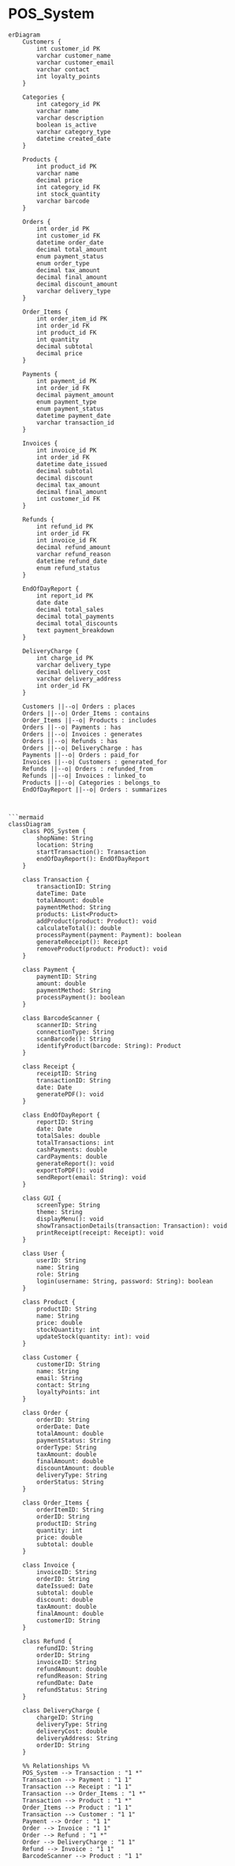 # POS_System
```mermaid
erDiagram
    Customers {
        int customer_id PK
        varchar customer_name
        varchar customer_email
        varchar contact
        int loyalty_points
    }

    Categories {
        int category_id PK
        varchar name
        varchar description
        boolean is_active
        varchar category_type
        datetime created_date
    }

    Products {
        int product_id PK
        varchar name
        decimal price
        int category_id FK
        int stock_quantity
        varchar barcode
    }

    Orders {
        int order_id PK
        int customer_id FK
        datetime order_date
        decimal total_amount
        enum payment_status
        enum order_type
        decimal tax_amount
        decimal final_amount
        decimal discount_amount
        varchar delivery_type
    }

    Order_Items {
        int order_item_id PK
        int order_id FK
        int product_id FK
        int quantity
        decimal subtotal
        decimal price
    }

    Payments {
        int payment_id PK
        int order_id FK
        decimal payment_amount
        enum payment_type
        enum payment_status
        datetime payment_date
        varchar transaction_id
    }

    Invoices {
        int invoice_id PK
        int order_id FK
        datetime date_issued
        decimal subtotal
        decimal discount
        decimal tax_amount
        decimal final_amount
        int customer_id FK
    }

    Refunds {
        int refund_id PK
        int order_id FK
        int invoice_id FK
        decimal refund_amount
        varchar refund_reason
        datetime refund_date
        enum refund_status
    }

    EndOfDayReport {
        int report_id PK
        date date
        decimal total_sales
        decimal total_payments
        decimal total_discounts
        text payment_breakdown
    }

    DeliveryCharge {
        int charge_id PK
        varchar delivery_type
        decimal delivery_cost
        varchar delivery_address
        int order_id FK
    }

    Customers ||--o| Orders : places
    Orders ||--o| Order_Items : contains
    Order_Items ||--o| Products : includes
    Orders ||--o| Payments : has
    Orders ||--o| Invoices : generates
    Orders ||--o| Refunds : has
    Orders ||--o| DeliveryCharge : has
    Payments ||--o| Orders : paid_for
    Invoices ||--o| Customers : generated_for
    Refunds ||--o| Orders : refunded_from
    Refunds ||--o| Invoices : linked_to
    Products ||--o| Categories : belongs_to
    EndOfDayReport ||--o| Orders : summarizes



```mermaid
classDiagram
    class POS_System {
        shopName: String
        location: String
        startTransaction(): Transaction
        endOfDayReport(): EndOfDayReport
    }

    class Transaction {
        transactionID: String
        dateTime: Date
        totalAmount: double
        paymentMethod: String
        products: List<Product>
        addProduct(product: Product): void
        calculateTotal(): double
        processPayment(payment: Payment): boolean
        generateReceipt(): Receipt
        removeProduct(product: Product): void
    }

    class Payment {
        paymentID: String
        amount: double
        paymentMethod: String
        processPayment(): boolean
    }

    class BarcodeScanner {
        scannerID: String
        connectionType: String
        scanBarcode(): String
        identifyProduct(barcode: String): Product
    }

    class Receipt {
        receiptID: String
        transactionID: String
        date: Date
        generatePDF(): void
    }

    class EndOfDayReport {
        reportID: String
        date: Date
        totalSales: double
        totalTransactions: int
        cashPayments: double
        cardPayments: double
        generateReport(): void
        exportToPDF(): void
        sendReport(email: String): void
    }

    class GUI {
        screenType: String
        theme: String
        displayMenu(): void
        showTransactionDetails(transaction: Transaction): void
        printReceipt(receipt: Receipt): void
    }

    class User {
        userID: String
        name: String
        role: String
        login(username: String, password: String): boolean
    }

    class Product {
        productID: String
        name: String
        price: double
        stockQuantity: int
        updateStock(quantity: int): void
    }

    class Customer {
        customerID: String
        name: String
        email: String
        contact: String
        loyaltyPoints: int
    }

    class Order {
        orderID: String
        orderDate: Date
        totalAmount: double
        paymentStatus: String
        orderType: String
        taxAmount: double
        finalAmount: double
        discountAmount: double
        deliveryType: String
        orderStatus: String
    }

    class Order_Items {
        orderItemID: String
        orderID: String
        productID: String
        quantity: int
        price: double
        subtotal: double
    }

    class Invoice {
        invoiceID: String
        orderID: String
        dateIssued: Date
        subtotal: double
        discount: double
        taxAmount: double
        finalAmount: double
        customerID: String
    }

    class Refund {
        refundID: String
        orderID: String
        invoiceID: String
        refundAmount: double
        refundReason: String
        refundDate: Date
        refundStatus: String
    }

    class DeliveryCharge {
        chargeID: String
        deliveryType: String
        deliveryCost: double
        deliveryAddress: String
        orderID: String
    }

    %% Relationships %%
    POS_System --> Transaction : "1 *"
    Transaction --> Payment : "1 1"
    Transaction --> Receipt : "1 1"
    Transaction --> Order_Items : "1 *"
    Transaction --> Product : "1 *"
    Order_Items --> Product : "1 1"
    Transaction --> Customer : "1 1"
    Payment --> Order : "1 1"
    Order --> Invoice : "1 1"
    Order --> Refund : "1 *"
    Order --> DeliveryCharge : "1 1"
    Refund --> Invoice : "1 1"
    BarcodeScanner --> Product : "1 1"

